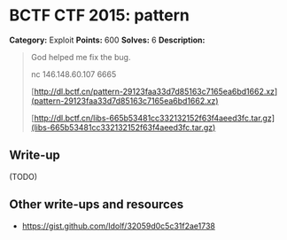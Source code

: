 # BCTF CTF 2015: pattern

**Category:** Exploit
**Points:** 600
**Solves:** 6
**Description:** 

> God helped me fix the bug.
> 
> nc 146.148.60.107 6665
>
> [http://dl.bctf.cn/pattern-29123faa33d7d85163c7165ea6bd1662.xz](pattern-29123faa33d7d85163c7165ea6bd1662.xz)
> 
> [http://dl.bctf.cn/libs-665b53481cc332132152f63f4aeed3fc.tar.gz](libs-665b53481cc332132152f63f4aeed3fc.tar.gz)

## Write-up

(TODO)

## Other write-ups and resources

* <https://gist.github.com/Idolf/32059d0c5c31f2ae1738>
